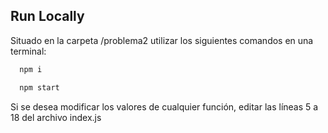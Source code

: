 ## Run Locally

Situado en la carpeta /problema2 utilizar los siguientes comandos en una terminal:

```bash
  npm i
```

```bash
  npm start
```

Si se desea modificar los valores de cualquier función, editar las líneas 5 a 18 del archivo index.js
